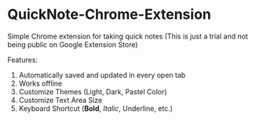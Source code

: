 # QuickNote-Chrome-Extension
Simple Chrome extension for taking quick notes
(This is just a trial and not being public on Google Extension Store)

Features:
1. Automatically saved and updated in every open tab
2. Works offline
3. Customize Themes (Light, Dark, Pastel Color)
4. Customize Text Area Size
5. Keyboard Shortcut (**Bold**, *Italic*, Underline, etc.)

